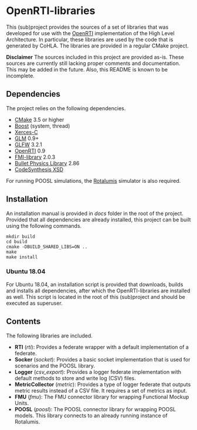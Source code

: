 # OpenRTI-libraries
This (sub)project provides the sources of a set of libraries that was developed for use with the [OpenRTI](https://sourceforge.net/projects/openrti/) implementation of the High Level Architecture.
In particular, these libraries are used by the code that is generated by CoHLA.
The libraries are provided in a regular CMake project.

**Disclaimer** The sources included in this project are provided as-is. These sources are currently still lacking proper comments and documentation. This may be added in the future. Also, this README is known to be incomplete.

## Dependencies
The project relies on the following dependencies.

* [CMake](https://cmake.org/) 3.5 or higher
* [Boost](https://www.boost.org/) (system, thread)
* [Xerces-C](https://xerces.apache.org/xerces-c/)
* [GLM](https://glm.g-truc.net/0.9.9/index.html) 0.9+
* [GLFW](http://www.glfw.org/) 3.2.1
* [OpenRTI](https://sourceforge.net/projects/openrti/) 0.9
* [FMI-library](https://jmodelica.org/) 2.0.3
* [Bullet Physics Library](http://bulletphysics.org/wordpress/) 2.86
* [CodeSynthesis XSD](https://www.codesynthesis.com/products/xsd/)

For running POOSL simulations, the [Rotalumis](http://www.es.ele.tue.nl/poosl/Tools/rotalumis/) simulator is also required.

## Installation
An installation manual is provided in *docs* folder in the root of the project.
Provided that all dependencies are already installed, this project can be built using the following commands.

```
mkdir build
cd build
cmake -DBUILD_SHARED_LIBS=ON ..
make
make install
```

### Ubuntu 18.04
For Ubuntu 18.04, an installation script is provided that downloads, builds and installs all dependencies, after which the OpenRTI-libraries are installed as well.
This script is located in the root of this (sub)project and should be executed as superuser.

## Contents
The following libraries are included.

* **RTI** (*rti*): Provides a federate wrapper with a default implementation of a federate.
* **Socker** (*socket*): Provides a basic socket implementation that is used for scenarios and the POOSL library.
* **Logger** (*csv_export*): Provides a logger federate implementation with default methods to store and write log (CSV) files.
* **MetricCollector** (*metric*): Provides a type of logger federate that outputs metric results instead of a CSV file. It requires a set of metrics as input.
* **FMU** (*fmu*): The FMU connector library for wrapping Functional Mockup Units.
* **POOSL** (*poosl*): The POOSL connector library for wrapping POOSL models. This library connects to an already running instance of Rotalumis.
